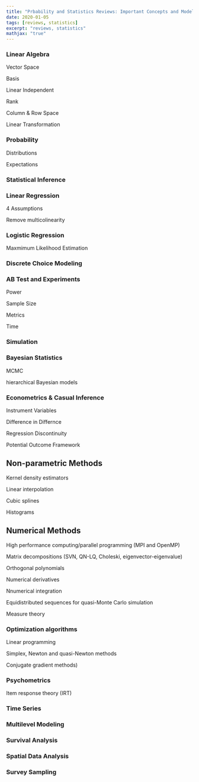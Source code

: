 ```yaml
---
title: "Prbability and Statistics Reviews: Important Concepts and Models (In Progress)"
date: 2020-01-05
tags: [reviews, statistics]
excerpt: "reviews, statistics"
mathjax: "true"
---
```

### Linear Algebra
Vector Space

Basis

Linear Independent

Rank

Column & Row Space

Linear Transformation

### Probability

Distributions
 
Expectations

### Statistical Inference

### Linear Regression

4 Assumptions

Remove multicolinearity

### Logistic Regression

Maxmimum Likelihood Estimation

### Discrete Choice Modeling

### AB Test and Experiments

Power

Sample Size

Metrics

Time 

### Simulation

### Bayesian Statistics

MCMC

hierarchical Bayesian models




### Econometrics & Casual Inference

Instrument Variables

Difference in Differnce

Regression Discontinuity

Potential Outcome Framework

## Non-parametric Methods

Kernel density estimators

Linear interpolation

Cubic splines

Histograms


## Numerical Methods
High performance computing/parallel programming (MPI and OpenMP)

Matrix decompositions (SVN, QN-LQ, Choleski, eigenvector-eigenvalue)

Orthogonal polynomials

Numerical derivatives

Nnumerical integration

Equidistributed sequences for quasi-Monte Carlo simulation

Measure theory

### Optimization algorithms

Linear programming

Simplex, Newton and quasi-Newton methods

Conjugate gradient methods)

### Psychometrics

Item response theory (IRT)

### Time Series

### Multilevel Modeling

### Survival Analysis

### Spatial Data Analysis

### Survey Sampling
